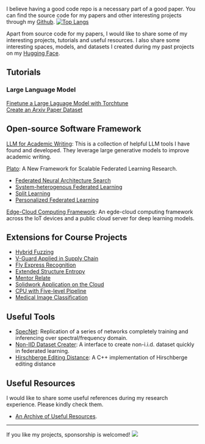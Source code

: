 I believe having a good code repo is a necessary part of a good paper. You can find the source code for my papers and other interesting projects through my [Github](https://github.com/dixiyao). 
[![Top Langs](https://github-readme-stats.vercel.app/api/top-langs/?username=dixiyao&layout=donut&theme=buefy)](https://github.com/anuraghazra/github-readme-stats)

Apart from source code for my papers, I would like to share some of my interesting projects, tutorials and useful resources. I also share some interesting spaces, models, and datasets I created during my past projects on my [Hugging Face](https://huggingface.co/dixiyao). 


## Tutorials
### Large Language Model
[Finetune a Large Laguage Model with Torchtune](https://github.com/dixiyao/dixiyao.github.io/wiki/Using-Torchtune-to-Fine%E2%80%90tune-an-LLM)     
[Create an Arxiv Paper Dataset](https://github.com/dixiyao/dixiyao.github.io/wiki/Create-an-Arxiv-Paper-Dataset)

## Open-source Software Framework
[LLM for Academic Writing](https://github.com/dixiyao/LLM-Academic-Writing): This is a collection of helpful LLM tools I have found and developed. They leverage large generative models to improve academic writing.

[Plato](https://github.com/TL-System/plato): A New Framework for Scalable Federated Learning Research.
- [Federated Neural Architecture Search](https://github.com/TL-System/plato/tree/main/examples/model_search)
- [System-heterogenous Federated Learning](https://github.com/TL-System/plato/tree/main/examples/model_search/sysheterofl)
- [Split Learning](https://github.com/TL-System/plato/tree/main/examples/split_learning)
- [Personalized Federated Learning](https://github.com/TL-System/plato/tree/main/examples/personalized_fl)

[Edge-Cloud Computing Framework](https://github.com/dixiyao/Context-Aware-Compilation-of-DNN-Training-Pipelines-across-Edge-and-Cloud): An egde-cloud computing framework across the IoT devices and a public cloud server for deep learning models.

## Extensions for Course Projects
- [Hybrid Fuzzing](/assests/papers/1776.pdf)
- [V-Guard Applied in Supply Chain](https://github.com/anlowee/vguardbft)
- [Fly Express Recognition](https://github.com/dixiyao/Flyexpress-pytorch)
- [Extended Structure Entropy](https://github.com/dixiyao/Extended-Structure-Entropy)
- [Mentor Relate](https://github.com/dixiyao/Mentor-Relate)
- [Solidwork Application on the Cloud](https://github.com/dixiyao/Cloud-Solidwork-Application)
- [CPU with Five-level Pipeline](https://github.com/dixiyao/SJTU_CS145)
- [Medical Image Classification](https://github.com/dixiyao/ECE1513)

## Useful Tools
- [SpecNet](https://github.com/dixiyao/SpecNet): Replication of a series of networks completely training and inferencing over spectral/frequency domain. 
- [Non-IID Dataset Creater](https://github.com/dixiyao/Create-Non-IID-dataset-torch): A interface to create non-i.i.d. dataset quickly in federated learning.
- [Hirschberge Editing Distance](https://github.com/dixiyao/Hirschberge-Editing-distance): A C++ implementation of Hirschberge editing distance
  
## Useful Resources
I would like to share some useful references during my research experience. Please kindly check them.

- [An Archive of Useful Resources](https://github.com/dixiyao/dixiyao.github.io/wiki/An-archive-of-useful-resources).

--------------

If  you like my projects, sponsorship is welcomed!
[![](https://img.shields.io/static/v1?label=Sponsor&message=%E2%9D%A4&logo=GitHub&color=%23fe8e86)](https://github.com/sponsors/dixiyao)

<!--
[![](https://badgen.net/badge/icon/GitHub?icon=github&label)](https://github.com/dixiyao)
[![](https://badgen.net/badge/icon/HuggingFace/yellow?icon=git&label)](https://github.com/dixiyao)
--> 